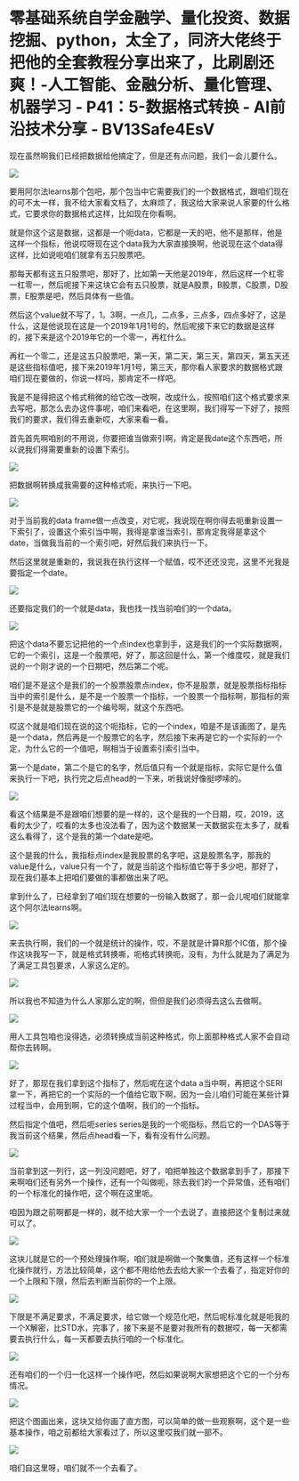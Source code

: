 # 零基础系统自学金融学、量化投资、数据挖掘、python，太全了，同济大佬终于把他的全套教程分享出来了，比刷剧还爽！-人工智能、金融分析、量化管理、机器学习 - P41：5-数据格式转换 - AI前沿技术分享 - BV13Safe4EsV

现在虽然啊我们已经把数据给他搞定了，但是还有点问题，我们一会儿要什么。

![](img/ff7a2d58e474399305d6147b4e722a58_1.png)

要用阿尔法learns那个包吧，那个包当中它需要我们的一个数据格式，跟咱们现在的可不太一样，我不给大家看文档了，太麻烦了，我这给大家来说人家要的什么格式，它要求你的数据格式这样，比如现在你看啊。

就是你这个这是数据，这都是一个呃data，它都是一天的吧，他不是那样，他是这样一个指标，他说哎呀现在这个data我为大家直接换啊，他说现在这个data得这样，比如说呃咱们就拿有五只股票吧。

那每天都有这五只股票吧，那好了，比如第一天他是2019年，然后这样一个杠零一杠零一，然后呢接下来这块它会有五只股票，就是A股票，B股票，C股票，D股票，E股票是吧，然后具体有一些值。

然后这个value就不写了，1。3啊，一点几，二点多，三点多，四点多好了，这是什么，这是他说现在这是一个2019年1月1号的，然后呢接下来它的数据是这样的，接下来是这个2019年它的一个零一，再杠什么。

再杠一个零二，还是这五只股票吧，第一天，第二天，第三天，第四天，第五天还是这些指标值吧，接下来2019年1月1号，第三天，那你看人家要求的数据格式跟咱们现在要做的，你说一样吗，那肯定不一样吧。

我是不是得把这个格式稍微的给它改一改啊，改成什么，按照咱们这个格式要求来去写吧，那怎么去办这件事呢，咱们来看吧，在这里啊，我们得写一下好了，按照我们的要求，我们得去重新哎，大家来看一看。

首先首先啊咱别的不用说，你要把谁当做索引啊，肯定是我date这个东西吧，所以说我们得需要重新的设置下索引。



![](img/ff7a2d58e474399305d6147b4e722a58_3.png)

把数据啊转换成我需要的这种格式呃，来执行一下吧。

![](img/ff7a2d58e474399305d6147b4e722a58_5.png)

对于当前我的data frame做一点改变，对它呢，我说现在啊你得去呃重新设置一下索引了，设置这个索引当中啊，我得是拿谁当索引，那肯定我得是拿这个date，当做我当前的一个索引吧，好然后我们来执行一下。

然后这里就是重新的，我说我在执行这样一个赋值，哎不还还没完，这里不光我是要指定一个date。

![](img/ff7a2d58e474399305d6147b4e722a58_7.png)

还要指定我们的一个就是data，我也找一找当前咱们的一个data。

![](img/ff7a2d58e474399305d6147b4e722a58_9.png)

把这个data不要忘记把他的一个点index也拿到手，这是我们的一个实际数据啊，它的一个索引，这是一个股票吧，好了，那这回是什么，第一个维度哎，就是我们说的一个刚才说的一个日期吧，然后第二个呢。

咱们是不是这个是我们的一个股票股票点index，你不是股票，就是股票指标指标当中的索引是什么，是不是一个股票一个指标，一个股票一个指标啊，那指标的索引是不是就是股票它的一个编号啊，就这个东西吧。

哎这个就是咱们现在说的这个呃指标，它的一个index，咱是不是该画图了，是先是一个data，然后再是一个股票它的名字，然后接下来再是它的一个实际的一个定，为什么它的一个值吧，啊相当于设置索引索引当中。

第一个是date，第二个是它的名字，然后值只有一个就是指标，实际它是什么值来执行一下吧，执行完之后点head的一下来，听我说好像挺啰嗦的。



![](img/ff7a2d58e474399305d6147b4e722a58_11.png)

看这个结果是不是跟咱们想要的是一样的，这个是我的一个日期，哎，2019，这看的太少了，哎看的太多也没法看了，因为这个数据某一天数据实在太多了，就看这么看得了，这个是我的第一个date是吧。

这个是我的什么，我指标点index是我股票的名字吧，这是股票名字，那我的value是什么，value只有一个了，就是当前这个指标值它等于多少吧，那好了，现在我们基本上把咱们要做的事都做出来了吧。

拿到什么了，已经拿到了咱们现在想要的一份输入数据了，那一会儿呢咱们就能拿这个阿尔法learns啊。

![](img/ff7a2d58e474399305d6147b4e722a58_13.png)

来去执行啊，我们的一个就是统计的操作，哎，不是就是计算R那个IC值，那个操作这块我写一下，就是格式转换嘶，呃格式转换呃，没有，为什么就是为了满足为了满足工具包要求，人家这么定的。



![](img/ff7a2d58e474399305d6147b4e722a58_15.png)

所以我也不知道为什么人家那么定的啊，但但是我们必须得去这么去做啊。

![](img/ff7a2d58e474399305d6147b4e722a58_17.png)

用人工具包咱也没得选，必须转换成当前这种格式，你上面那种格式人家不会自动帮你去转啊。

![](img/ff7a2d58e474399305d6147b4e722a58_19.png)

好了，那现在我们拿到这个指标了，然后呢在这个data a当中啊，再把这个SERI拿一下，再把它的一个实际的一个值给它取下啊，因为一会儿咱们可能在某些计算过程当中，会用到啊，它的这个值啊，我们的一个指标。

然后指定个值吧，然后呃series series是我的一个呃指标，然后它的一个DAS等于我当前这个结果，然后点head看一下，看有没有什么问题。



![](img/ff7a2d58e474399305d6147b4e722a58_21.png)

当前拿到这一列行，这一列没问题吧，好了，咱把单独这个数据拿到手了，那接下来啊咱们还有另外一个操作，还有一个叫做呃，除去我们的一个异常值，还有咱们的一个标准化的操作吧，这个啊在这里呃。

咱因为跟之前啊都是一样的，就不给大家一个一个去说了，直接把这个复制过来就可以了。

![](img/ff7a2d58e474399305d6147b4e722a58_23.png)

这块儿就是它的一个预处理操作啊，咱们就是啊做一个聚集值，还有这样一个标准化操作就行，方法比较简单，这个都不用给他去去给大家一个去看了，指定好你的一个上限和下限，然后去判断当前你的一个上限。



![](img/ff7a2d58e474399305d6147b4e722a58_25.png)

下限是不满足要求，不满足要求，给它做一个规范化吧，然后呢标准化就是呃我的一个X解密，比STD水，完事了，接下来是不是要对我所有的数据哎，每一天都需要去执行什么，每一天都要去执行咱的一个标准化。



![](img/ff7a2d58e474399305d6147b4e722a58_27.png)

还有咱们的一个归一化这样一个操作吧，然后如果说啊大家想把这个它的一个分布情况。

![](img/ff7a2d58e474399305d6147b4e722a58_29.png)

把这个图画出来，这块又给你画了直方图，可以简单的做一些观察啊，这个是一些基本操作，咱之前都给大家看过了，所以这里哎我们就一部不。



![](img/ff7a2d58e474399305d6147b4e722a58_31.png)

咱们自这里呀，咱们就不一个去看了。